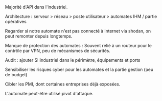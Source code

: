 
Majorité d'API dans l'industriel.

Architecture : serveur > réseau > poste utilisateur > automates IHM / partie opératives

Regarder si notre automate n'est pas connecté à internet via shodan, on peut remonter depuis longtemps.

Manque de protection des automates : Souvent relié à un routeur pour le contrôle par VPN, peu de mécanismes de sécurités.

Audit : ajouter SI industriel dans le périmètre, équipements et ports

Sensibiliser les risques cyber pour les automates et la partie gestion (peu de budget)

Cibler les PMI, dont certaines entreprises déjà exposées.

L'automate peut-être utilisé pivot d'attaque.

